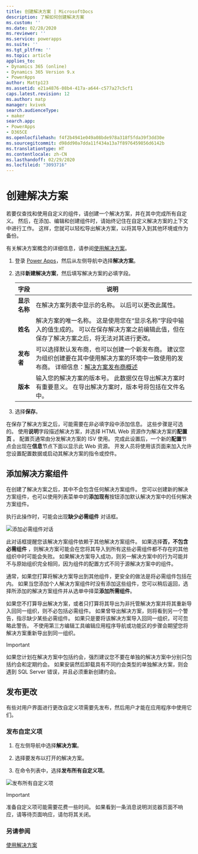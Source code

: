 ```yaml
---
title: 创建解决方案 | MicrosoftDocs
description: 了解如何创建解决方案
ms.custom: ''
ms.date: 02/28/2020
ms.reviewer: ''
ms.service: powerapps
ms.suite: ''
ms.tgt_pltfrm: ''
ms.topic: article
applies_to:
- Dynamics 365 (online)
- Dynamics 365 Version 9.x
- PowerApps
author: Mattp123
ms.assetid: e21a4876-08b4-417a-a644-c577a27c5cf1
caps.latest.revision: 12
ms.author: matp
manager: kvivek
search.audienceType:
- maker
search.app:
- PowerApps
- D365CE
ms.openlocfilehash: f4f2b4941e049a08bde978a318f5fda39f3dd30e
ms.sourcegitcommit: d98dd90a7dda11f434a13a7f8976459856d6142b
ms.translationtype: HT
ms.contentlocale: zh-CN
ms.lasthandoff: 02/29/2020
ms.locfileid: "3093716"
---
```

# <a name="create-a-solution"></a>创建解决方案

若要仅查找和使用自定义的组件，请创建一个解决方案，并在其中完成所有自定义。 然后，在添加、编辑和创建组件时，请始终记住在自定义解决方案的上下文中进行工作。 这样，您就可以轻松导出解决方案，以将其导入到其他环境或作为备份。   
  
有关解决方案概念的详细信息，请参阅[使用解决方案](solutions-overview.md)。  
  
1.  登录 [Power Apps](https://make.powerapps.com/?utm_source=padocs&utm_medium=linkinadoc&utm_campaign=referralsfromdoc)，然后从左侧导航中选择**解决方案**。 
  
2.  选择**新建解决方案**，然后填写解决方案的必填字段。
  
    |字段|说明|  
    |-----------|-----------------|  
    |**显示名称**|在解决方案列表中显示的名称。 以后可以更改此属性。|  
    |**姓名**|解决方案的唯一名称。 这是使用您在“显示名称”字段中输入的值生成的。 可以在保存解决方案之前编辑此值，但在保存了解决方案之后，将无法对其进行更改。|  
    |**发布者**|可以选择默认发布商，也可以创建一个新发布商。 建议您为组织创建要在其中使用解决方案的环境中一致使用的发布商。 详细信息：[解决方案发布商概述](change-solution-publisher-prefix.md) |  
    |**版本**|输入您的解决方案的版本号。 此数据仅在导出解决方案时有重要意义。 在导出解决方案时，版本号将包括在文件名中。|  
  
3.  选择**保存**。  
  
 在保存了解决方案之后，可能需要在非必填字段中添加信息。 这些步骤是可选的。 使用**说明**字段描述解决方案，并选择 HTML Web 资源作为解决方案的**配置页** 。 配置页通常由分发解决方案的 ISV 使用。 完成此设置后，一个新的**配置**节点会出现在**信息**节点下面以显示此 Web 资源。 开发人员将使用该页面来加入允许您设置配置数据或启动其解决方案的指令或控件。  
  
<a name="BKMK_AddSolutionComponents"></a>   

## <a name="add-solution-components"></a>添加解决方案组件  
 在创建了解决方案之后，其中不会包含任何解决方案组件。 您可以创建新的解决方案组件，也可以使用列表菜单中的**添加现有**按钮添加默认解决方案中的任何解决方案组件。  
  
 执行此操作时，可能会出现**缺少必需组件** 对话框。  
   
 ![添加必需组件对话](media/crm-itpro-cust-addrequiredcomponents.PNG "添加必需组件对话")  
  
 此对话框提醒您该解决方案组件依赖于其他解决方案组件。 如果选择**否，不包含必需组件** ，则解决方案可能会在您将其导入到所有这些必需组件都不存在的其他组织中时可能会失败。 如果解决方案导入成功，则另一解决方案中的行为可能并不与原始组织完全相同，因为组件的配置方式不同于源解决方案中的组件。  
  
 通常，如果您打算将解决方案导出到其他组件，更安全的做法是将必需组件包括在内。 如果当您添加个人解决方案组件时没有添加这些组件，您可以稍后返回，选择所添加的解决方案组件并从选单中择菜**添加所需组件**。  
  
 如果您不打算导出解决方案，或者只打算将其导出为非托管解决方案并将其重新导入回同一组织，则不必包括必需组件。 如果曾导出解决方案，则将看到另一个警告，指示缺少某些必需组件。 如果只是要将该解决方案导入回同一组织，可可忽略此警告。 不使用第三方编辑工具编辑应用程序导航或功能区的步骤会期望您将解决方案重新导出到同一组织。  

> [!IMPORTANT]
>  如果您计划在解决方案中包括约会，强烈建议您不要在单独的解决方案中分别只包括约会和定期约会。 如果安装然后卸载具有不同约会类型的单独解决方案，则会遇到 SQL Server 错误，并且必须重新创建约会。 

## <a name="publish-changes"></a>发布更改 

 有些对用户界面进行更改自定义项需要先发布，然后用户才能在应用程序中使用它们。 
 
### <a name="publish-your-customizations"></a>发布自定义项

1.  在左侧导航中选择**解决方案**。

2.  选择要发布以打开的解决方案。

3.  在命令列表中，选择**发布所有自定义项**。  

![发布所有自定义项](media/publish-all-customizations.PNG "发布所有自定义项")  
  
> [!IMPORTANT]
>  准备自定义项可能需要花费一些时间。 如果看到一条消息说明浏览器页面不响应，请等待页面响应，请勿将其关闭。  

### <a name="see-also"></a>另请参阅
 [使用解决方案](use-solution-explorer.md)
